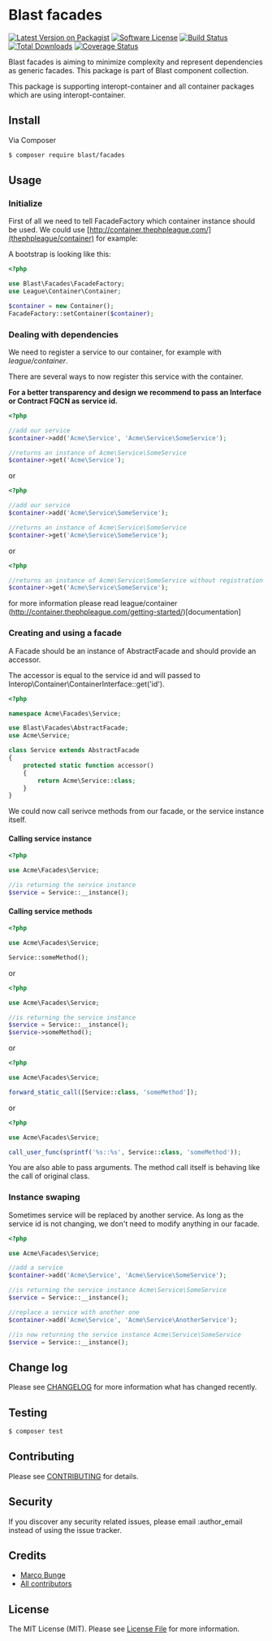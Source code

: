 # Blast facades

[![Latest Version on Packagist][ico-version]][link-packagist]
[![Software License][ico-license]](LICENSE.md)
[![Build Status][ico-travis]][link-travis]
[![Total Downloads][ico-downloads]][link-downloads]
[![Coverage Status](https://img.shields.io/coveralls/phpthinktank/blast-facades/master.svg?style=flat-square)](https://coveralls.io/github/phpthinktank/blast-facades?branch=1.0.x-dev)

Blast facades is aiming to minimize complexity and represent dependencies as generic facades. This package is part of Blast component collection.

This package is supporting interopt-container and all container packages which are using interopt-container.

## Install

Via Composer

``` bash
$ composer require blast/facades
```

## Usage

### Initialize

First of all we need to tell FacadeFactory which container instance should be used. We could use [http://container.thephpleague.com/](thephpleague/container) for example:

A bootstrap is looking like this:

```php
<?php

use Blast\Facades\FacadeFactory;
use League\Container\Container;

$container = new Container();
FacadeFactory::setContainer($container);
```

### Dealing with dependencies

We need to register a service to our container, for example with _league/container_.

There are several ways to now register this service with the container.

**For a better transparency and design we recommend to pass an Interface or Contract FQCN as service id.**

```php
<?php

//add our service
$container->add('Acme\Service', 'Acme\Service\SomeService');

//returns an instance of Acme\Service\SomeService
$container->get('Acme\Service');

```

or

```php
<?php

//add our service
$container->add('Acme\Service\SomeService');

//returns an instance of Acme\Service\SomeService
$container->get('Acme\Service\SomeService');

```

or

```php
<?php

//returns an instance of Acme\Service\SomeService without registration
$container->get('Acme\Service\SomeService');

```

for more information please read league/container (http://container.thephpleague.com/getting-started/)[documentation]

### Creating and using a facade

A Facade should be an instance of AbstractFacade and should provide an accessor. 

The accessor is equal to the service id and will passed to Interop\Container\ContainerInterface::get('id').

```php
<?php

namespace Acme\Facades\Service;

use Blast\Facades\AbstractFacade;
use Acme\Service;

class Service extends AbstractFacade
{
    protected static function accessor()
    {
        return Acme\Service::class;
    }
}

```

We could now call serivce methods from our facade, or the service instance itself.
 
#### Calling service instance

```php
<?php

use Acme\Facades\Service;

//is returning the service instance
$service = Service::__instance();

```

#### Calling service methods

```php
<?php

use Acme\Facades\Service;

Service::someMethod();

```

or

```php
<?php

use Acme\Facades\Service;

//is returning the service instance
$service = Service::__instance();
$service->someMethod();

```

or

```php
<?php

use Acme\Facades\Service;

forward_static_call([Service::class, 'someMethod']);

```

or

```php
<?php

use Acme\Facades\Service;

call_user_func(sprintf('%s::%s', Service::class, 'someMethod'));

```

You are also able to pass arguments. The method call itself is behaving like the call of original class.

### Instance swaping

Sometimes service will be replaced by another service. As long as the service id is not changing, we don't need to modify
anything in our facade. 

```php
<?php

use Acme\Facades\Service;

//add a service
$container->add('Acme\Service', 'Acme\Service\SomeService');

//is returning the service instance Acme\Service\SomeService
$service = Service::__instance();

//replace a service with another one
$container->add('Acme\Service', 'Acme\Service\AnotherService');

//is now returning the service instance Acme\Service\SomeService
$service = Service::__instance();
```

## Change log

Please see [CHANGELOG](CHANGELOG.md) for more information what has changed recently.

## Testing

``` bash
$ composer test
```

## Contributing

Please see [CONTRIBUTING](CONTRIBUTING.md) for details.

## Security

If you discover any security related issues, please email :author_email instead of using the issue tracker.

## Credits

- [Marco Bunge][link-author]
- [All contributors][link-contributors]

## License

The MIT License (MIT). Please see [License File](LICENSE.md) for more information.

[ico-version]: https://img.shields.io/packagist/v/blast/facades.svg?style=flat-square
[ico-license]: https://img.shields.io/badge/license-MIT-brightgreen.svg?style=flat-square
[ico-travis]: https://img.shields.io/travis/phpthinktank/blast-facades/master.svg?style=flat-square
[ico-downloads]: https://img.shields.io/packagist/dt/blast/facades.svg?style=flat-square

[link-packagist]: https://packagist.org/packages/blast/facades
[link-travis]: https://travis-ci.org/phpthinktank/blast-facades
[link-downloads]: https://packagist.org/packages/blast/facades
[link-author]: https://github.com/mbunge
[link-contributors]: ../../contributors
